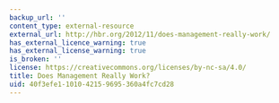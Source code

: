 ```yaml
---
backup_url: ''
content_type: external-resource
external_url: http://hbr.org/2012/11/does-management-really-work/
has_external_licence_warning: true
has_external_license_warning: true
is_broken: ''
license: https://creativecommons.org/licenses/by-nc-sa/4.0/
title: Does Management Really Work?
uid: 40f3efe1-1010-4215-9695-360a4fc7cd28
---
```

